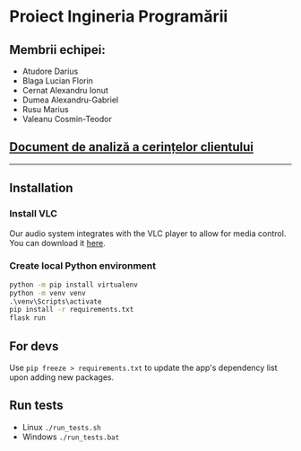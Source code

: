 # Proiect Ingineria Programării

## Membrii echipei:

* Atudore Darius
* Blaga Lucian Florin
* Cernat Alexandru Ionut
* Dumea Alexandru-Gabriel
* Rusu Marius
* Valeanu Cosmin-Teodor

## [Document de analiză a cerințelor clientului](https://docs.google.com/document/d/17vqZvbIErwCdrYLQ1DxoEn_ivvmgSLdzkw3ZzswMQS8/edit?usp=sharing)

---

## Installation

### Install VLC
Our audio system integrates with the VLC player to allow for media control. You can download it [here](https://www.videolan.org/vlc/).

### Create local Python environment

```cmd
python -m pip install virtualenv
python -m venv venv
.\venv\Scripts\activate
pip install -r requirements.txt
flask run
```

## For devs

Use ```pip freeze > requirements.txt``` to update the app's dependency list upon adding new packages.

## Run tests
* Linux ```./run_tests.sh```
* Windows ```./run_tests.bat```